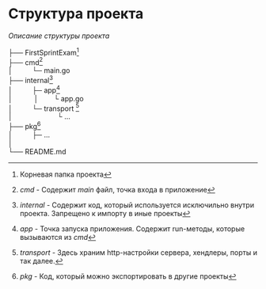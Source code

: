 # Структура проекта
_Описание структуры проекта_

├── FirstSprintExam[^1] </br>
├── cmd[^2]</br>
│ $~~~~~~~~$ └─ main.go </br>
├── internal[^3]</br>
│ $~~~~~~~~$ ├─ app[^4] </br>
│ $~~~~~~~~~$ │ $~~~~~~$ └ app.go </br>
│ $~~~~~~~~$ └─ transport [^5] </br>
│ $~~~~~~~~~~~~~~~~~~~~~$ └ ... </br>
├── pkg[^6]</br>
│ $~~~~~~~~$ ├─ ... </br>
│</br>
└── README.md


[^1]: Корневая папка проекта
[^2]: _cmd_ - Содержит _main_ файл, точка входа в приложение
[^3]: _internal_ - Содержит код, который используется исключильно внутри проекта. Запрещено к импорту в иные проекты
[^4]: _app_ - Точка запуска приложения. Содержит run-методы, которые вызываются из _cmd_
[^5]: _transport_ - Здесь храним http-настройки сервера, хендлеры, порты и так далее.
[^6]: _pkg_ - Код, который можно экспортировать в другие проекты
